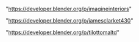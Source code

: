  
"https://developer.blender.org/p/imagineinteriors"


"https://developer.blender.org/p/jamesclarket430"


"https://developer.blender.org/p/tilottomaltd"


 
